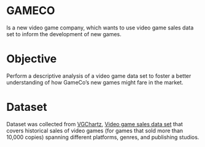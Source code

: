 # GAMECO
Is a new video game company, which wants to use  video game sales data set to inform the development of new games.
# Objective
Perform a descriptive analysis of a video game data set to foster a better understanding of how GameCo’s new games might fare in the market.
# Dataset
Dataset was collected from [VGChartz](http://www.vgchartz.com/), [Video game sales data set](https://images.careerfoundry.com/public/courses/intro-to-data/E1/vgsales.xlsx) that covers historical sales of video games (for games that sold more than 10,000 copies) spanning different platforms, genres, and publishing studios.

